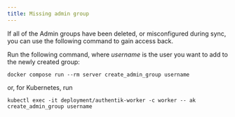 ```yaml
---
title: Missing admin group
---
```


If all of the Admin groups have been deleted, or misconfigured during sync, you can use the following command to gain access back.

Run the following command, where _username_ is the user you want to add to the newly created group:

```shell
docker compose run --rm server create_admin_group username
```

or, for Kubernetes, run

```shell
kubectl exec -it deployment/authentik-worker -c worker -- ak create_admin_group username
```
